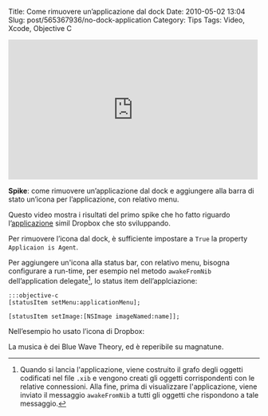 Title: Come rimuovere un’applicazione dal dock
Date: 2010-05-02 13:04
Slug: post/565367936/no-dock-application
Category: Tips
Tags: Video, Xcode, Objective C

<iframe width="500" height="281" src="http://www.youtube.com/embed/591xWdi-suA?wmode=transparent&autohide=1&egm=0&hd=1&iv_load_policy=3&modestbranding=1&rel=0&showinfo=0&showsearch=0" frameborder="0" allowfullscreen></iframe>

**Spike**: come rimuovere un’applicazione dal dock e aggiungere alla barra di stato un’icona per l’applicazione, con relativo menu.

Questo video mostra i risultati del primo spike che ho fatto riguardo l’[applicazione][] simil Dropbox che sto sviluppando.

[applicazione]: /post/560768127/dropbox-sui-google-docs

Per rimuovere l’icona dal dock, è sufficiente impostare a `True` la property `Applicaion is Agent`.

Per aggiungere un'icona alla status bar, con relativo menu, bisogna configurare a run-time, per esempio nel metodo `awakeFromNib` dell’application delegate[^1], lo status item dell’applciazione:

	:::objective-c
	[statusItem setMenu:applicationMenu];

	[statusItem setImage:[NSImage imageNamed:name]];

Nell’esempio ho usato l’icona di Dropbox:

La musica è dei Blue Wave Theory, ed è reperibile su magnatune.

[^1]: Quando si lancia l'applicazione, viene costruito il grafo degli oggetti codificati nel file `.xib` e vengono creati gli oggetti corrispondenti con le relative connessioni. Alla fine, prima di visualizzare l'applicazione, viene inviato il messaggio `awakeFromNib` a tutti gli oggetti che rispondono a tale messaggio.
